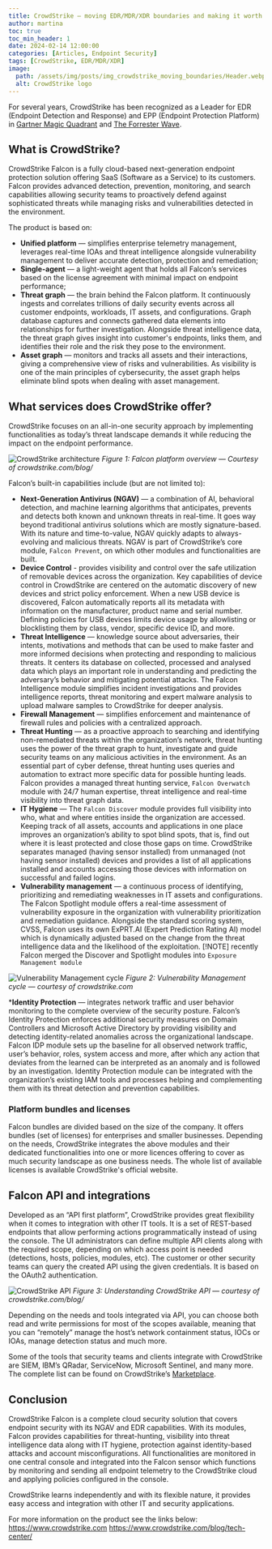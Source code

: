```yaml
---
title: CrowdStrike — moving EDR/MDR/XDR boundaries and making it worth
author: martina
toc: true
toc_min_header: 1
date: 2024-02-14 12:00:00
categories: [Articles, Endpoint Security]
tags: [CrowdStrike, EDR/MDR/XDR]
image:
  path: /assets/img/posts/img_crowdstrike_moving_boundaries/Header.webp
  alt: CrowdStrike logo
---
```

For several years, CrowdStrike has been recognized as a Leader for EDR (Endpoint Detection and Response) and EPP (Endpoint Protection Platform) in [Gartner Magic Quadrant](https://www.crowdstrike.com/en-us/blog/crowdstrike-named-leader-2024-gartner-magic-quadrant-endpoint-protection/) and [The Forrester Wave](https://www.crowdstrike.com/en-us/resources/reports/forrester-wave-mdr-services-q1-2025/).


## What is CrowdStrike?

CrowdStrike Falcon is a fully cloud-based next-generation endpoint protection solution offering SaaS (Software as a Service) to its customers. Falcon provides advanced detection, prevention, monitoring, and search capabilities allowing security teams to proactively defend against sophisticated threats while managing risks and vulnerabilities detected in the environment.

The product is based on:

* **Unified platform** — simplifies enterprise telemetry management, leverages real-time IOAs and threat intelligence alongside vulnerability management to deliver accurate detection, protection and remediation;
* **Single-agent** — a light-weight agent that holds all Falcon’s services based on the license agreement with minimal impact on endpoint performance;
* **Threat graph** — the brain behind the Falcon platform. It continuously ingests and correlates trillions of daily security events across all customer endpoints, workloads, IT assets, and configurations. Graph database captures and connects gathered data elements into relationships for further investigation. Alongside threat intelligence data, the threat graph gives insight into customer's endpoints, links them, and identifies their role and the risk they pose to the environment.
* **Asset graph** — monitors and tracks all assets and their interactions, giving a comprehensive view of risks and vulnerabilities. As visibility is one of the main principles of cybersecurity, the asset graph helps eliminate blind spots when dealing with asset management.


## What services does CrowdStrike offer?

CrowdStrike focuses on an all-in-one security approach by implementing functionalities as today’s threat landscape demands it while reducing the impact on the endpoint performance.

![CrowdStrike architecture](/assets/img/posts/img_crowdstrike_moving_boundaries/CS_architecture.png)
_Figure 1: Falcon platform overview — Courtesy of crowdstrike.com/blog/_


Falcon’s built-in capabilities include (but are not limited to):

* **Next-Generation Antivirus (NGAV)** — a combination of AI, behavioral detection, and machine learning algorithms that anticipates, prevents and detects both known and unknown threats in real-time. It goes way beyond traditional antivirus solutions which are mostly signature-based. With its nature and time-to-value, NGAV quickly adapts to always-evolving and malicious threats. NGAV is part of CrowdStrike’s core module, `Falcon Prevent`, on which other modules and functionalities are built.
* **Device Control** - provides visibility and control over the safe utilization of removable devices across the organization. Key capabilities of device control in CrowdStrike are centered on the automatic discovery of new devices and strict policy enforcement. When a new USB device is discovered, Falcon automatically reports all its metadata with information on the manufacturer, product name and serial number. Defining policies for USB devices limits device usage by allowlisting or blocklisting them by class, vendor, specific device ID, and more.
* **Threat Intelligence** — knowledge source about adversaries, their intents, motivations and methods that can be used to make faster and more informed decisions when protecting and responding to malicious threats. It centers its database on collected, processed and analysed data which plays an important role in understanding and predicting the adversary’s behavior and mitigating potential attacks. The Falcon Intelligence module simplifies incident investigations and provides intelligence reports, threat monitoring and expert malware analysis to upload malware samples to CrowdStrike for deeper analysis.
* **Firewall Management** — simplifies enforcement and maintenance of firewall rules and policies with a centralized approach.
* **Threat Hunting** — as a proactive approach to searching and identifying non-remediated threats within the organization’s network, threat hunting uses the power of the threat graph to hunt, investigate and guide security teams on any malicious activities in the environment. As an essential part of cyber defense, threat hunting uses queries and automation to extract more specific data for possible hunting leads. Falcon provides a managed threat hunting service, `Falcon Overwatch` module with 24/7 human expertise, threat intelligence and real-time visibility into threat graph data.
* **IT Hygiene** — The `Falcon Discover` module provides full visibility into who, what and where entities inside the organization are accessed. Keeping track of all assets, accounts and applications in one place improves an organization’s ability to spot blind spots, that is, find out where it is least protected and close those gaps on time. CrowdStrike separates managed (having sensor installed) from unmanaged (not having sensor installed) devices and provides a list of all applications installed and accounts accessing those devices with information on successful and failed logins.
* **Vulnerability management** — a continuous process of identifying, prioritizing and remediating weaknesses in IT assets and configurations. The Falcon Spotlight module offers a real-time assessment of vulnerability exposure in the organization with vulnerability prioritization and remediation guidance. Alongside the standard scoring system, CVSS, Falcon uses its own ExPRT.AI (Expert Prediction Rating AI) model which is dynamically adjusted based on the change from the threat intelligence data and the likelihood of the exploitation.
[!NOTE] recently Falcon merged the Discover and Spotlight modules into `Exposure Management module`

![Vulnerability Management cycle](/assets/img/posts/img_crowdstrike_moving_boundaries/vulnerability-management-cycle.png)
_Figure 2: Vulnerability Management cycle — courtesy of crowdstrike.com_

***Identity Protection** — integrates network traffic and user behavior monitoring to the complete overview of the security posture. Falcon’s Identity Protection enforces additional security measures on Domain Controllers and Microsoft Active Directory by providing visibility and detecting identity-related anomalies across the organizational landscape. Falcon IDP module sets up the baseline for all observed network traffic, user’s behavior, roles, system access and more, after which any action that deviates from the learned can be interpreted as an anomaly and is followed by an investigation. Identity Protection module can be integrated with the organization’s existing IAM tools and processes helping and complementing them with its threat detection and prevention capabilities.

### Platform bundles and licenses
Falcon bundles are divided based on the size of the company. It offers bundles (set of licenses) for enterprises and smaller businesses. Depending on the needs, CrowdStrike integrates the above modules and their dedicated functionalities into one or more licences offering to cover as much security landscape as one business needs. The whole list of available licenses is available CrowdStrike's official website.

## Falcon API and integrations
Developed as an “API first platform”, CrowdStrike provides great flexibility when it comes to integration with other IT tools. It is a set of REST-based endpoints that allow performing actions programmatically instead of using the console. The UI administrators can define multiple API clients along with the required scope, depending on which access point is needed (detections, hosts, policies, modules, etc). The customer or other security teams can query the created API using the given credentials. It is based on the OAuth2 authentication.

![CrowdStrike API](/assets/img/posts/img_crowdstrike_moving_boundaries/api_call.png)
_Figure 3: Understanding CrowdStrike API — courtesy of crowdstrike.com/blog/_

Depending on the needs and tools integrated via API, you can choose both read and write permissions for most of the scopes available, meaning that you can “remotely” manage the host’s network containment status, IOCs or IOAs, manage detection status and much more.

Some of the tools that security teams and clients integrate with CrowdStrike are SIEM, IBM’s QRadar, ServiceNow, Microsoft Sentinel, and many more. The complete list can be found on CrowdStrike’s [Marketplace](https://marketplace.crowdstrike.com/).


## Conclusion
CrowdStrike Falcon is a complete cloud security solution that covers endpoint security with its NGAV and EDR capabilities. With its modules, Falcon provides capabilities for threat-hunting, visibility into threat intelligence data along with IT hygiene, protection against identity-based attacks and account misconfigurations. All functionalities are monitored in one central console and integrated into the Falcon sensor which functions by monitoring and sending all endpoint telemetry to the CrowdStrike cloud and applying policies configured in the console.

CrowdStrike learns independently and with its flexible nature, it provides easy access and integration with other IT and security applications.

For more information on the product see the links below:
https://www.crowdstrike.com
https://www.crowdstrike.com/blog/tech-center/